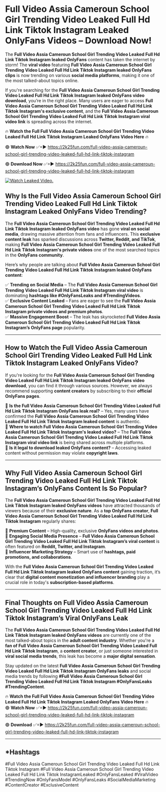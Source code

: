 # Full Video Assia Cameroun School Girl Trending Video Leaked Full Hd Link Tiktok Instagram Leaked OnlyFans Videos – Download Now!

The **Full Video Assia Cameroun School Girl Trending Video Leaked Full Hd Link Tiktok Instagram leaked OnlyFans** content has taken the internet by storm! The **viral video** featuring **Full Video Assia Cameroun School Girl Trending Video Leaked Full Hd Link Tiktok Instagram leaked OnlyFans clips** is now trending on various **social media platforms**, making it one of the most talked-about topics online.  

If you're searching for the **Full Video Assia Cameroun School Girl Trending Video Leaked Full Hd Link Tiktok Instagram leaked OnlyFans video download**, you’re in the right place. Many users are eager to access **Full Video Assia Cameroun School Girl Trending Video Leaked Full Hd Link Tiktok Instagram's exclusive content**, and the **Full Video Assia Cameroun School Girl Trending Video Leaked Full Hd Link Tiktok Instagram viral video link** is spreading across the internet.  

🔥 **Watch the Full Full Video Assia Cameroun School Girl Trending Video Leaked Full Hd Link Tiktok Instagram Leaked OnlyFans Video Here** 🔥  

🟢 **Watch Now** ✅=► https://2k25fun.com/full-video-assia-cameroun-school-girl-trending-video-leaked-full-hd-link-tiktok-instagram

🟢 **Download Now** ✅=► https://2k25fun.com/full-video-assia-cameroun-school-girl-trending-video-leaked-full-hd-link-tiktok-instagram

[![Watch Leaked Video.](https://miro.medium.com/v2/resize:fit:828/format:webp/1*cilzJN44JGOrTw9NJCrNHA.gif "Watch Leaked Video")](https://2k25fun.com/full-video-assia-cameroun-school-girl-trending-video-leaked-full-hd-link-tiktok-instagram)

## **Why Is the Full Video Assia Cameroun School Girl Trending Video Leaked Full Hd Link Tiktok Instagram Leaked OnlyFans Video Trending?**  

The **Full Video Assia Cameroun School Girl Trending Video Leaked Full Hd Link Tiktok Instagram leaked OnlyFans video** has gone **viral on social media**, drawing massive attention from fans and influencers. This **exclusive content leak** has sparked discussions across **Twitter, Reddit, and TikTok**, making **Full Video Assia Cameroun School Girl Trending Video Leaked Full Hd Link Tiktok Instagram's private videos** one of the most searched topics in the **OnlyFans community**.  

Here’s why people are talking about **Full Video Assia Cameroun School Girl Trending Video Leaked Full Hd Link Tiktok Instagram leaked OnlyFans content**:  

✅ **Trending on Social Media** – The **Full Video Assia Cameroun School Girl Trending Video Leaked Full Hd Link Tiktok Instagram viral video** is dominating **hashtags like #OnlyFansLeaks and #TrendingVideos**.  
✅ **Exclusive Content Leaked** – Fans are eager to see the **Full Video Assia Cameroun School Girl Trending Video Leaked Full Hd Link Tiktok Instagram private videos and premium photos**.  
✅ **Massive Engagement Boost** – The leak has skyrocketed **Full Video Assia Cameroun School Girl Trending Video Leaked Full Hd Link Tiktok Instagram’s OnlyFans page** popularity.  

---

## **How to Watch the Full Video Assia Cameroun School Girl Trending Video Leaked Full Hd Link Tiktok Instagram Leaked OnlyFans Video?**  

If you're looking for the **Full Video Assia Cameroun School Girl Trending Video Leaked Full Hd Link Tiktok Instagram leaked OnlyFans video download**, you can find it through various sources. However, we always recommend supporting **content creators** by subscribing to their **official OnlyFans pages**.  

🔹 **Is the Full Video Assia Cameroun School Girl Trending Video Leaked Full Hd Link Tiktok Instagram OnlyFans leak real?** – Yes, many users have confirmed the **Full Video Assia Cameroun School Girl Trending Video Leaked Full Hd Link Tiktok Instagram leaked content** is authentic.  
🔹 **Where to watch Full Video Assia Cameroun School Girl Trending Video Leaked Full Hd Link Tiktok Instagram's leaked video?** – The **Full Video Assia Cameroun School Girl Trending Video Leaked Full Hd Link Tiktok Instagram viral video link** is being shared across multiple platforms.  
🔹 **Is it legal to download leaked OnlyFans content?** – Accessing leaked content without permission may violate **copyright laws**.  

---

## **Why Full Video Assia Cameroun School Girl Trending Video Leaked Full Hd Link Tiktok Instagram’s OnlyFans Content Is So Popular?**  

The **Full Video Assia Cameroun School Girl Trending Video Leaked Full Hd Link Tiktok Instagram leaked OnlyFans videos** have attracted thousands of viewers because of their **exclusive nature**. As a **top OnlyFans creator**, **Full Video Assia Cameroun School Girl Trending Video Leaked Full Hd Link Tiktok Instagram** regularly shares:  

📌 **Premium Content** – High-quality, exclusive **OnlyFans videos and photos**.  
📌 **Engaging Social Media Presence** – **Full Video Assia Cameroun School Girl Trending Video Leaked Full Hd Link Tiktok Instagram’s viral content** is often featured on **Reddit, Twitter, and Instagram**.  
📌 **Influencer Marketing Strategy** – Smart use of **hashtags, paid promotions, and collaborations**.  

With the **Full Video Assia Cameroun School Girl Trending Video Leaked Full Hd Link Tiktok Instagram leaked OnlyFans content** gaining traction, it’s clear that **digital content monetization and influencer branding** play a crucial role in today's **subscription-based platforms**.  

---

## **Final Thoughts on Full Video Assia Cameroun School Girl Trending Video Leaked Full Hd Link Tiktok Instagram’s Viral OnlyFans Leak**  

The **Full Video Assia Cameroun School Girl Trending Video Leaked Full Hd Link Tiktok Instagram leaked OnlyFans videos** are currently one of the most talked-about topics in the **adult content industry**. Whether you're a **fan of Full Video Assia Cameroun School Girl Trending Video Leaked Full Hd Link Tiktok Instagram**, a **content creator**, or just someone interested in **viral social media trends**, this leak has become a **major digital sensation**.  

Stay updated on the latest **Full Video Assia Cameroun School Girl Trending Video Leaked Full Hd Link Tiktok Instagram OnlyFans leaks** and social media trends by following **#Full Video Assia Cameroun School Girl Trending Video Leaked Full Hd Link Tiktok Instagram #OnlyFansLeaks #TrendingContent**.  

🔥 **Watch the Full Full Video Assia Cameroun School Girl Trending Video Leaked Full Hd Link Tiktok Instagram Leaked OnlyFans Video Here** 🔥  
🟢 **Watch Now** ✅=► https://2k25fun.com/full-video-assia-cameroun-school-girl-trending-video-leaked-full-hd-link-tiktok-instagram

🟢 **Download** ✅=► https://2k25fun.com/full-video-assia-cameroun-school-girl-trending-video-leaked-full-hd-link-tiktok-instagram

---

## *Hashtags
#Full Video Assia Cameroun School Girl Trending Video Leaked Full Hd Link Tiktok Instagram #Full Video Assia Cameroun School Girl Trending Video Leaked Full Hd Link Tiktok InstagramLeaked #OnlyFansLeaked #ViralVideo #TrendingNow #OnlyFansModel #OnlyFansLeaks #SocialMediaMarketing #ContentCreator #ExclusiveContent  